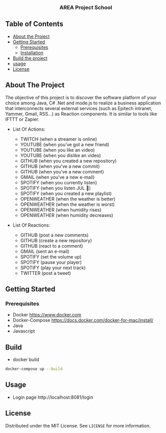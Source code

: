 <!-- PROJECT LOGO -->
<br />

  <h3 align="center">AREA Project School</h3>



<!-- TABLE OF CONTENTS -->
## Table of Contents

* [About the Project](#about-the-project)
* [Getting Started](#getting-started)
  * [Prerequisites](#prerequisites)
  * [Installation](#installation)
* [Build the project](#build)
* [usage](#usage)
* [License](#license)


<!-- ABOUT THE PROJECT -->
## About The Project
The objective of this project is to discover the software platform of your choice among Java, C# .Net and mode.js to realize a business application that interconnects several external services (such as Epitech intranet, Yammer, Gmail, RSS...) as Reaction components. 
It is similar to tools like IFTTT or Zapier.

- List Of Actions:
    - TWITCH (when a streamer is online)
    - YOUTUBE (when you've got a new friend)
    - YOUTUBE (when you like an video)
    - YOUTUBE (when you dislike an video)
    - GITHUB (when you created a new repository)
    - GITHUB (when you've a new commit)
    - GITHUB (when you've a new comment)
    - GMAIL (when you've a new e-mail)
    - SPOTIFY (when you currently listen)
    - SPOTIFY (when you listen JUL :rocket:)
    - SPOTIFY (when you created a new playlist)
    - OPENWEATHER (when the weather is better)
    - OPENWEATHER (when the weather is worst)
    - OPENWEATHER (when humidity rises)
    - OPENWEATHER (when humidity decreases)
    
- List Of Reactions:
    - GITHUB (post a new comments)
    - GITHUB (create a new repository)
    - GITHUB (react to a comment)
    - GMAIL (sent an e-mail)
    - SPOTIFY (set the volume up)
    - SPOTIFY (pause your player)
    - SPOTIFY (play your next track)
    - TWITTER (post a tweet)


<!-- GETTING STARTED -->
## Getting Started

### Prerequisites

* Docker https://www.docker.com
* Docker-Compose https://docs.docker.com/docker-for-mac/install/
* Java
* Javascript

<!-- USAGE EXAMPLES -->
## Build

* docker build
```sh
docker-compose up --build
```

## Usage

* Login page http://localhost:8081/login

<!-- LICENSE -->
## License

Distributed under the MIT License. See `LICENSE` for more information.
